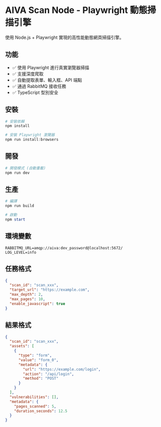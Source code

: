 # AIVA Scan Node - Playwright 動態掃描引擎

使用 Node.js + Playwright 實現的高性能動態網頁掃描引擎。

## 功能

- ✅ 使用 Playwright 進行真實瀏覽器掃描
- ✅ 支援深度爬取
- ✅ 自動提取表單、輸入框、API 端點
- ✅ 通過 RabbitMQ 接收任務
- ✅ TypeScript 型別安全

## 安裝

```powershell
# 安裝依賴
npm install

# 安裝 Playwright 瀏覽器
npm run install:browsers
```

## 開發

```powershell
# 開發模式 (自動重載)
npm run dev
```

## 生產

```powershell
# 編譯
npm run build

# 啟動
npm start
```

## 環境變數

```env
RABBITMQ_URL=amqp://aiva:dev_password@localhost:5672/
LOG_LEVEL=info
```

## 任務格式

```json
{
  "scan_id": "scan_xxx",
  "target_url": "https://example.com",
  "max_depth": 2,
  "max_pages": 10,
  "enable_javascript": true
}
```

## 結果格式

```json
{
  "scan_id": "scan_xxx",
  "assets": [
    {
      "type": "form",
      "value": "form_0",
      "metadata": {
        "url": "https://example.com/login",
        "action": "/api/login",
        "method": "POST"
      }
    }
  ],
  "vulnerabilities": [],
  "metadata": {
    "pages_scanned": 5,
    "duration_seconds": 12.5
  }
}
```
